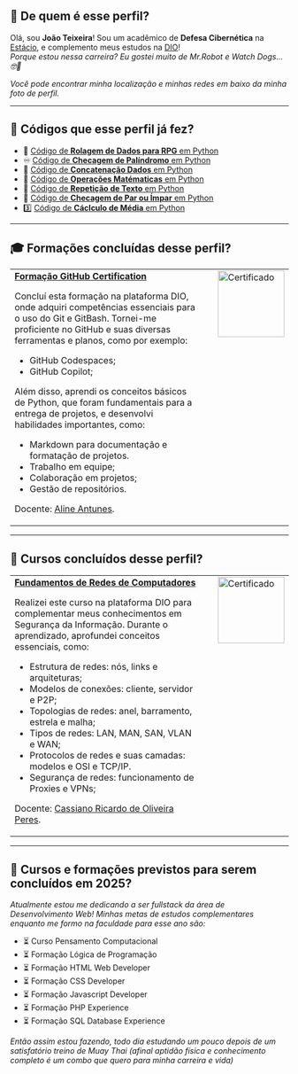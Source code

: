 ## 💭 De quem é esse perfil?

Olá, sou **João Teixeira**! Sou um acadêmico de **Defesa Cibernética** na [Estácio](estácio.br), e complemento meus estudos na [DIO](https://www.dio.me/)!  
_Porque estou nessa carreira? Eu gostei muito de Mr.Robot e Watch Dogs... 🤓🤫_

*Você pode encontrar minha localização e minhas redes em baixo da minha foto de perfil.*

---

## 📜 Códigos que esse perfil já fez?

- 🎲 [Código de **Rolagem de Dados para RPG** em Python](https://github.com/joaocvteixeira/tormenta-20/blob/main/dados.py)
- ♾️ [Código de **Checagem de Palíndromo** em Python](https://github.com/joaocvteixeira/copilotando-python/blob/main/codigos_python_copilotados/check_palindromo.py)
- 🤝 [Código de **Concatenação Dados** em Python](https://github.com/joaocvteixeira/copilotando-python/blob/main/codigos_python_copilotados/concat_dados.py)
- 🧮 [Código de **Operações Matématicas** em Python](https://github.com/joaocvteixeira/copilotando-python/blob/main/codigos_python_copilotados/ope_mat.py)
- 🔄 [Código de **Repetição de Texto** em Python](https://github.com/joaocvteixeira/copilotando-python/blob/main/codigos_python_copilotados/repet_txt.py)
- 🔢 [Código de **Checagem de Par ou Ímpar** em Python](https://github.com/joaocvteixeira/copilotando-python/blob/main/codigos_python_copilotados/par_impar.py)
- 3️⃣ [Código de **Cáclculo de Média** em Python](https://github.com/joaocvteixeira/copilotando-python/blob/main/codigos_python_copilotados/media_tres.py)

---

## 🎓 Formações concluídas desse perfil?

<table>
  <tr>
    <td style="vertical-align: top;">
      <strong>
        <a href="https://hermes.dio.me/certificates/BKONMZIO.pdf">Formação GitHub Certification</a>
      </strong>
      <p>Concluí esta formação na plataforma DIO, onde adquiri competências essenciais para o uso do Git e GitBash. Tornei-me proficiente no GitHub e suas diversas ferramentas e planos, como por exemplo:</p>
      <ul>
        <li>GitHub Codespaces;</li>
        <li>GitHub Copilot;</li>
      </ul>
      <p>Além disso, aprendi os conceitos básicos de Python, que foram fundamentais para a entrega de projetos, e desenvolvi habilidades importantes, como:</p>
      <ul>
        <li>Markdown para documentação e formatação de projetos.</li>
        <li>Trabalho em equipe;</li>
        <li>Colaboração em projetos;</li>
        <li>Gestão de repositórios.</li>
      </ul>
      <p>Docente: 
        <a href="https://github.com/alinealien">Aline Antunes</a>.
      </p>
    </td>
    <td style="vertical-align: top; width: 120px;">
      <img src="https://github.com/user-attachments/assets/a39cbe30-c46a-42f6-8bf3-3e236c889015" alt="Certificado" width="120" style="margin-left: 20px;">
    </td>
  </tr>
</table>


---

## 📕 Cursos concluídos desse perfil?

<table>
  <tr>
    <td style="vertical-align: top;">
      <strong>
        <a href="https://hermes.dio.me/certificates/O4D0PYMO.pdf">Fundamentos de Redes de Computadores</a>
      </strong>
      <p>Realizei este curso na plataforma DIO para complementar meus conhecimentos em Segurança da Informação. Durante o aprendizado, aprofundei conceitos essenciais, como:</p>
      <ul>
        <li>Estrutura de redes: nós, links e arquiteturas;</li>
        <li>Modelos de conexões: cliente, servidor e P2P;</li>
        <li>Topologias de redes: anel, barramento, estrela e malha;</li>
        <li>Tipos de redes: LAN, MAN, SAN, VLAN e WAN;</li>
        <li>Protocolos de redes e suas camadas: modelos e OSI e TCP/IP.</li>
        <li>Segurança de redes: funcionamento de Proxies e VPNs;</li>
      </ul>
      <p>Docente:
        <a href="https://github.com/cassiano-dio">Cassiano Ricardo de Oliveira Peres</a>.
      </p>
    </td>
    <td style="vertical-align: top; width: 120px;">
      <img src="https://github.com/user-attachments/assets/d99e052c-52a2-4e40-82fa-65abdf170a07" alt="Certificado" width="120" style="margin-left: 20px;">
    </td>
  </tr>
</table>

---

## 📅 Cursos e formações previstos para serem concluídos em 2025?

_Atualmente estou me dedicando a ser fullstack da área de Desenvolvimento Web! Minhas metas de estudos complementares enquanto me formo na faculdade para esse ano são:_

- ⏳ Curso Pensamento Computacional
- ⏳ Formação Lógica de Programação
- ⏳ Formação HTML Web Developer
- ⏳ Formação CSS Developer
- ⏳ Formação Javascript Developer
- ⏳ Formação PHP Experience
- ⏳ Formação SQL Database Experience

_Então assim estou fazendo, todo dia estudando um pouco depois de um satisfatório treino de Muay Thai (afinal aptidão física e conhecimento completo é um combo que quero para minha carreira e vida)_
